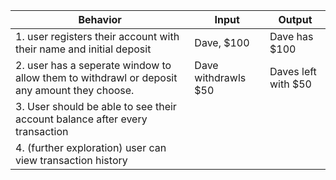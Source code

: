 | Behavior | Input | Output |
| --- | --- | --- |
|1. user registers their account with their name and initial deposit | Dave, $100 | Dave has $100 |
|2. user has a seperate window to allow them to withdrawl or deposit any amount they choose. | Dave withdrawls $50 | Daves left with $50 |
|3. User should be able to see their account balance after every transaction | | |
|4. (further exploration) user can view transaction history | | |
